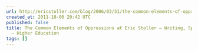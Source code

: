 ```yaml
---
url: http://ericstoller.com/blog/2006/03/31/the-common-elements-of-oppressions/
created_at: 2011-10-06 20:42 UTC
published: false
title: The Common Elements of Oppressions at Eric Stoller – Writing, Speaking, Consulting
  – Higher Education
tags: []
---
```




